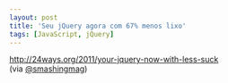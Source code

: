 ```yaml
---
layout: post
title: 'Seu jQuery agora com 67% menos lixo'
tags: [JavaScript, jQuery]
---
```


<http://24ways.org/2011/your-jquery-now-with-less-suck><br>
(via [@smashingmag](https://twitter.com/smashingmag/status/147026848243654656))
